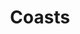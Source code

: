 ---
title: Coasts
longTitle: 'Coasts'
tags:
- gccommon
relatedTerm:
- "[[Seas Oceans Coastal waters]]"
use:
- "[[Coastline Shoreline Coastlands Littoral zone Litto]]"
---